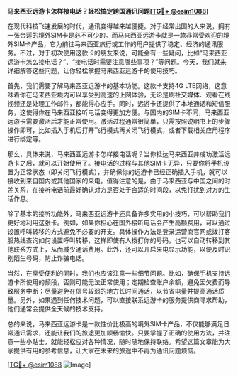 **马来西亚远游卡怎样接电话？轻松搞定跨国通讯问题[[TG💪+ @esim1088](https://t.me/s/esim1088)]**

在现代科技飞速发展的时代，通讯变得越来越便捷。对于经常出国的人来说，拥有一张合适的境外SIM卡是必不可少的。而马来西亚远游卡就是一款非常受欢迎的境外SIM卡产品，它为前往马来西亚旅行或工作的用户提供了稳定、经济的通讯服务。不过，对于初次使用这款卡的朋友来说，可能会有一些疑问，比如“马来西亚远游卡怎么接电话？”、“接电话时需要注意哪些事项？”等问题。今天，我们就来详细解答这些问题，让你轻松掌握马来西亚远游卡的使用技巧。

首先，我们需要了解马来西亚远游卡的基本功能。这款卡支持4G LTE网络，这意味着你在马来西亚境内可以享受到高速的上网体验，无论是刷社交媒体、观看在线视频还是处理工作邮件，都能得心应手。同时，远游卡还提供了本地通话和短信服务，这使得你在马来西亚接听电话变得更加方便。与国内的SIM卡不同，马来西亚远游卡需要激活后才能正常使用。激活过程通常很简单，只需按照说明书上的步骤操作即可，比如插入手机后打开飞行模式再关闭飞行模式，或者下载相关应用程序进行绑定等。

那么，具体来说，马来西亚远游卡怎样接电话呢？当你抵达马来西亚并成功激活远游卡之后，就可以开始使用了。接电话的过程与其他SIM卡无异，只要你将手机设置为正常状态（即关闭飞行模式），并确保你的远游卡已经正确插入手机，就可以接收到来自国内或其他国家的来电。值得注意的是，由于马来西亚与中国之间的时差关系，在接听电话前最好确认对方是否处于合适的时间段，以免打扰到对方的生活作息。

除了基本的接听功能外，马来西亚远游卡还具备许多实用的小技巧，可以帮助我们更好地利用这张卡。例如，如果你担心在国外接听电话会产生高额费用，可以通过设置呼叫转移的方式避免不必要的开支。具体操作方法是登录运营商官网或拨打客服热线查询如何设置呼叫转移，这样即使有人拨打你的号码，也可以自动转移到其他联系方式上，从而减少通话费用。此外，还可以开启来电显示功能，以便及时识别陌生号码，防止诈骗电话。

当然，在享受便利的同时，我们也应该注意一些细节问题。比如，确保手机支持远游卡所使用的频段，否则可能无法正常使用；定期检查账户余额，避免因欠费而导致服务中断；尽量避免在信号较弱的地方长时间通话，以节省电量并提高通话质量。另外，如果遇到任何技术问题，可以直接联系远游卡的服务提供商寻求帮助，他们通常会提供全天候的技术支持。

总的来说，马来西亚远游卡是一款性价比极高的境外SIM卡产品，不仅能够满足日常通讯需求，还能让我们的旅途更加顺畅愉快。只要掌握了正确的使用方法，并注意一些小贴士，就能轻松应对各种情况，随时随地保持联络。希望这篇文章能为大家提供有用的参考信息，让大家在未来的旅途中不再为通讯问题烦恼。

[[TG💪+ @esim1088](https://t.me/s/esim1088) ![Image](https://i.postimg.cc/4NQfJmqS/Snipaste-2025-05-13-00-14-12.png)]